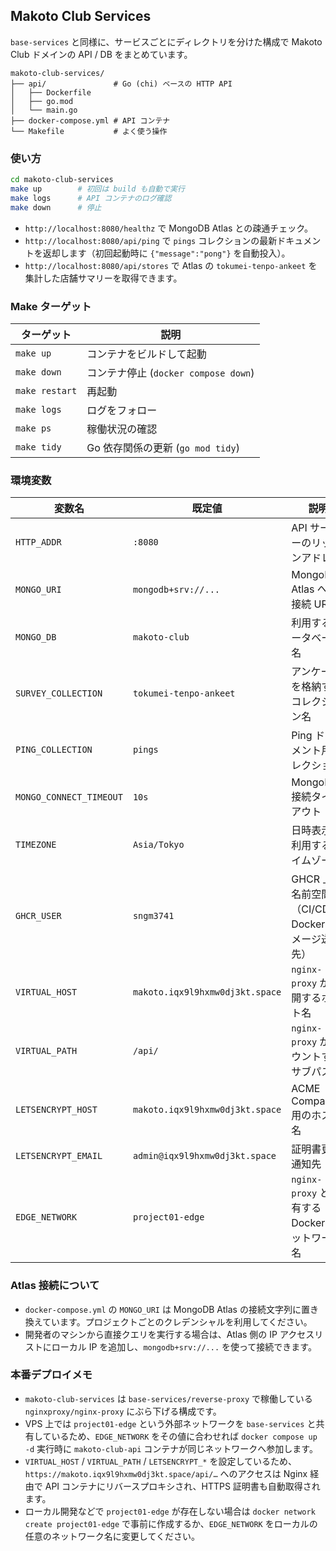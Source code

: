 ## Makoto Club Services

`base-services` と同様に、サービスごとにディレクトリを分けた構成で Makoto Club ドメインの API / DB をまとめています。

```
makoto-club-services/
├── api/               # Go (chi) ベースの HTTP API
│   ├── Dockerfile
│   ├── go.mod
│   └── main.go
├── docker-compose.yml # API コンテナ
└── Makefile           # よく使う操作
```

### 使い方

```bash
cd makoto-club-services
make up        # 初回は build も自動で実行
make logs      # API コンテナのログ確認
make down      # 停止
```

- `http://localhost:8080/healthz` で MongoDB Atlas との疎通チェック。
- `http://localhost:8080/api/ping` で `pings` コレクションの最新ドキュメントを返却します（初回起動時に `{"message":"pong"}` を自動投入）。
- `http://localhost:8080/api/stores` で Atlas の `tokumei-tenpo-ankeet` を集計した店舗サマリーを取得できます。

### Make ターゲット

| ターゲット | 説明 |
| --- | --- |
| `make up` | コンテナをビルドして起動 |
| `make down` | コンテナ停止 (`docker compose down`) |
| `make restart` | 再起動 |
| `make logs` | ログをフォロー |
| `make ps` | 稼働状況の確認 |
| `make tidy` | Go 依存関係の更新 (`go mod tidy`) |

### 環境変数

| 変数名 | 既定値 | 説明 |
| --- | --- | --- |
| `HTTP_ADDR` | `:8080` | API サーバーのリッスンアドレス |
| `MONGO_URI` | `mongodb+srv://...` | MongoDB Atlas への接続 URI |
| `MONGO_DB` | `makoto-club` | 利用するデータベース名 |
| `SURVEY_COLLECTION` | `tokumei-tenpo-ankeet` | アンケートを格納するコレクション名 |
| `PING_COLLECTION` | `pings` | Ping ドキュメント用コレクション |
| `MONGO_CONNECT_TIMEOUT` | `10s` | MongoDB 接続タイムアウト |
| `TIMEZONE` | `Asia/Tokyo` | 日時表示に利用するタイムゾーン |
| `GHCR_USER` | `sngm3741` | GHCR 上の名前空間（CI/CD の Docker イメージ送信先） |
| `VIRTUAL_HOST` | `makoto.iqx9l9hxmw0dj3kt.space` | `nginx-proxy` が公開するホスト名 |
| `VIRTUAL_PATH` | `/api/` | `nginx-proxy` がマウントするサブパス |
| `LETSENCRYPT_HOST` | `makoto.iqx9l9hxmw0dj3kt.space` | ACME Companion 用のホスト名 |
| `LETSENCRYPT_EMAIL` | `admin@iqx9l9hxmw0dj3kt.space` | 証明書更新通知先 |
| `EDGE_NETWORK` | `project01-edge` | `nginx-proxy` と共有する Docker ネットワーク名 |

### Atlas 接続について

- `docker-compose.yml` の `MONGO_URI` は MongoDB Atlas の接続文字列に置き換えています。プロジェクトごとのクレデンシャルを利用してください。
- 開発者のマシンから直接クエリを実行する場合は、Atlas 側の IP アクセスリストにローカル IP を追加し、`mongodb+srv://...` を使って接続できます。

### 本番デプロイメモ

- `makoto-club-services` は `base-services/reverse-proxy` で稼働している `nginxproxy/nginx-proxy` にぶら下げる構成です。
- VPS 上では `project01-edge` という外部ネットワークを `base-services` と共有しているため、`EDGE_NETWORK` をその値に合わせれば `docker compose up -d` 実行時に `makoto-club-api` コンテナが同じネットワークへ参加します。
- `VIRTUAL_HOST` / `VIRTUAL_PATH` / `LETSENCRYPT_*` を設定しているため、`https://makoto.iqx9l9hxmw0dj3kt.space/api/…` へのアクセスは Nginx 経由で API コンテナにリバースプロキシされ、HTTPS 証明書も自動取得されます。
- ローカル開発などで `project01-edge` が存在しない場合は `docker network create project01-edge` で事前に作成するか、`EDGE_NETWORK` をローカルの任意のネットワーク名に変更してください。
